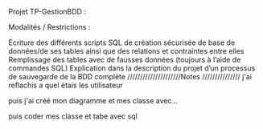 Projet TP-GestionBDD :

Modalités / Restrictions :

Écriture des différents scripts SQL de création sécurisée de base de données/de ses tables ainsi que des relations et contraintes entre elles
Remplissage des tables avec de fausses données (toujours à l’aide de commandes SQL)
Explication dans la description du projet d’un processus de sauvegarde de la BDD complète
/////////////////////Notes /////////////// j'ai reflachis a quel étais les utilisateur

puis j'ai créé mon diagramme et mes classe avec...

puis coder mes classe et tabe avec sql
